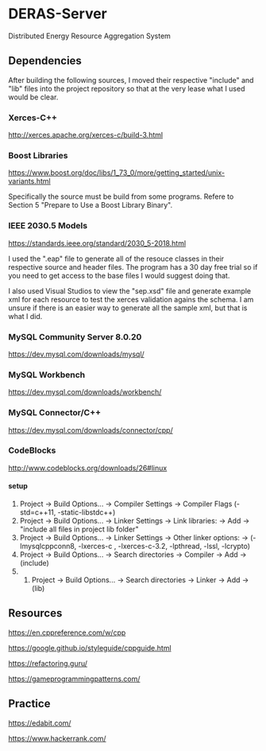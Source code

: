 # DERAS-Server
Distributed Energy Resource Aggregation System

## Dependencies

After building the following sources, I moved their respective "include" and "lib" files into the project repository so that at the very lease what I used would be clear. 

### Xerces-C++

http://xerces.apache.org/xerces-c/build-3.html

### Boost Libraries

https://www.boost.org/doc/libs/1_73_0/more/getting_started/unix-variants.html

Specifically the source must be build from some programs. Refere to Section 5 "Prepare to Use a Boost Library Binary".

### IEEE 2030.5 Models

https://standards.ieee.org/standard/2030_5-2018.html

I used the ".eap" file to generate all of the resouce classes in their respective source and header files. The program has a 30 day free trial so if you need to get access to the base files I would suggest doing that.

I also used Visual Studios to view the "sep.xsd" file and generate example xml for each resource to test the xerces validation agains the schema. I am unsure if there is an easier way to generate all the sample xml, but that is what I did.

### MySQL Community Server 8.0.20

https://dev.mysql.com/downloads/mysql/

### MySQL Workbench

https://dev.mysql.com/downloads/workbench/

### MySQL Connector/C++

https://dev.mysql.com/downloads/connector/cpp/

### CodeBlocks

http://www.codeblocks.org/downloads/26#linux

#### setup
1. Project -> Build Options... -> Compiler Settings -> Compiler Flags (-std=c++11, -static-libstdc++)
1. Project -> Build Options... -> Linker Settings -> Link libraries: -> Add -> "include all files in project lib folder"
1. Project -> Build Options... -> Linker Settings -> Other linker options: -> (-lmysqlcppconn8, -lxerces-c
, -lxerces-c-3.2, -lpthread, -lssl, -lcrypto)
1. Project -> Build Options... -> Search directories -> Compiler -> Add -> (include)
1. 1. Project -> Build Options... -> Search directories -> Linker -> Add -> (lib)


## Resources

https://en.cppreference.com/w/cpp

https://google.github.io/styleguide/cppguide.html

https://refactoring.guru/

https://gameprogrammingpatterns.com/

## Practice

https://edabit.com/

https://www.hackerrank.com/
